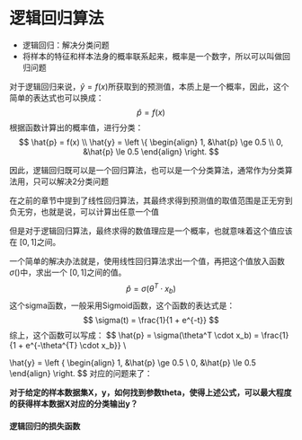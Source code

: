 # 逻辑回归算法

* 逻辑回归：解决分类问题
* 将样本的特征和样本法身的概率联系起来，概率是一个数字，所以可以叫做回归问题

对于逻辑回归来说，$\hat{y} = f(x)$所获取到的预测值，本质上是一个概率，因此，这个简单的表达式也可以换成：
$$
\hat{p} = f(x)
$$
根据函数计算出的概率值，进行分类：
$$
\hat{p} = f(x) \\
\hat{y} = \left \{ 
\begin{align}
1, &\hat{p} \ge 0.5 \\
0, &\hat{p} \le 0.5
\end{align}
\right.
$$


因此，逻辑回归既可以是一个回归算法，也可以是一个分类算法，通常作为分类算法用，只可以解决2分类问题



在之前的章节中提到了线性回归算法，其最终求得到预测值的取值范围是正无穷到负无穷，也就是说，可以计算出任意一个值

但是对于逻辑回归算法，最终求得的数值理应是一个概率，也就意味着这个值应该在 $[0, 1]$之间。

一个简单的解决办法就是，使用线性回归算法求出一个值，再把这个值放入函数$\sigma()$中，求出一个 $[0, 1]$之间的值。
$$
\hat{p} = \sigma(\theta^T \cdot x_b)
$$
这个sigma函数，一般采用Sigmoid函数，这个函数的表达式是：
$$
\sigma(t) = \frac{1}{1 + e^{-t}}
$$
综上，这个函数可以写成：
$$
\hat{p} = \sigma(\theta^T \cdot x_b) = \frac{1} {1 + e^{-\theta^{T} \cdot x_b}} \\

\hat{y} = \left \{ 
\begin{align}
1, &\hat{p} \ge 0.5 \\
0, &\hat{p} \le 0.5
\end{align}
\right.
$$
对应的问题来了：

**对于给定的样本数据集X，y，如何找到参数theta，使得上述公式，可以最大程度的获得样本数据X对应的分类输出y？**



#### 逻辑回归的损失函数

